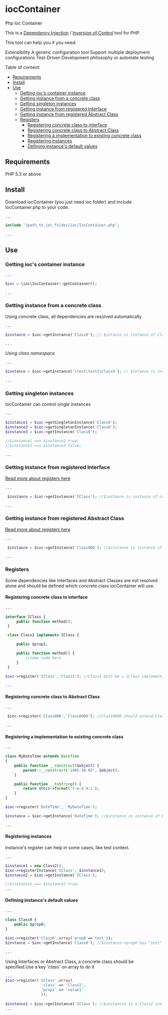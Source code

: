 iocContainer
============

Php Ioc Container

This is a [Dependency Injection](http://www.martinfowler.com/articles/injection.html) / [Inversion of Control](http://codebetter.com/jeremymiller/2005/09/13/inversion-of-control-with-the-plugin-pattern/) tool for PHP.

This tool can help you if you need:

Extensibility
A generic configuration tool
Support multiple deployment configurations
Test-Driven Development philosophy or automate testing

Table of content:

* [Requirements](#requirements)
* [Install](#install)
* [Use](#use)
    * [Getting ioc's container instance](#getting-iocs-container-instance)
    * [Getting instance from a concrete class](#getting-instance-from-a-contrete-class)
    * [Getting singleton instances](#getting-singleton-instances)
    * [Getting instance from registered Interface](#getting-instance-from-registered-interface)
    * [Getting instance from registered Abstract Class](#getting-instance-from-registered-abstract-class)
    * [Registers](#registers)
        * [Registering concrete class to interface](#registering-concrete-class-to-interface)
        * [Registering concrete class to Abstract Class](#registering-concrete-class-to-abstract-class)
        * [Registering a implementation to existing concrete class](#registering-a-implementation-to-existing-concrete-class)
        * [Registering instances](#registering-instances)
        * [Defining instance's default values](#defining-instances-default-values)

Requirements
------------

PHP 5.3 or above

Install
-------

Download iocContainer (you just need ioc folder) and include IocContainer.php to your code.

```php
...

include '/path_to_ioc_folder/ioc/IocContainer.php';

...
```

Use
---

### Getting ioc's container instance ###

```php
...

$ioc = \ioc\IocContainer::getContainer();

...
```

### Getting instance from a concrete class ###

Using concrete class, all dependencies are resolved automatically

```php
...

$instance = $ioc->getInstance('Class0'); // $intance is instance of Class0

...
```

*Using class namespace*

```php
...

$instance = $ioc->getInstance('\test\test2\Class4'); // $intance is instance of \test\test2\Class4

...
```

### Getting singleton instances ###

IocContainer can control single instances


```php
...

$instance1 = $ioc->getSingletonInstance('Class0');
$instance2 = $ioc->getSingletonInstance('Class0');
$instance3 = $ioc->getInstance('Class0');

//$instance1 === $instance2 true;
//$instance1 === $instance3 false;

...
```

### Getting instance from registered **Interface** ###

[Read more about registers here](#registers)

```php
...

 $instance = $ioc->getInstance('IClass'); //$instance is instance of concrete class registered to IClass

...
```

### Getting instance from registered **Abstract Class** ###

[Read more about registers here](#registers)

```php
...

 $instance = $ioc->getInstance('Class000'); //$instance is instance of concrete class registered to AbstractClass

...
```

### **Registers** ###

Some dependencies like Interfaces and Abstract Classes are not resolved alone and should be defined which concrete class iocContainer will use.

#### Registering concrete class to interface ####

```php
...

interface IClass {
     public function method();
 }

 class Class2 implements IClass {

     public $prop1;

     public function method() {
         //some code here
     }
 }

$ioc->register('IClass','Class2'); //Class2 must be a IClass implementation

...
```

#### Registering concrete class to Abstract Class ####

```php
...

 $ioc->register('Class000','Class0000'); //Class0000 should extend Class000

...
```

#### Registering a implementation to existing concrete class ####

```php
...

class MyDateTime extends DateTime
{
    public function __construct($object) {
        parent::__construct('1985-10-03', $object);
    }

    public function __toString() {
        return $this->format('Y-m-d H:i');
    } 
}

$ioc->register('DateTime', 'MyDateTime');

$instance = $ioc->getInstance('DateTime'); //$instance is instance of MyDateTime

...
```

#### Registering instances ####

Instance's register can help in some cases, like test context.

```php
...

$instance1 = new Class2();
$ioc->registerInstance('IClass', $instance1);
$instance2 = $ioc->getInstance('IClass');

//$instance1 === $instance2 true;
...
```

#### Defining instance's default values ####

```php
...

class Class0 {
    public $prop0;
}

$ioc->register('Class0',array('prop0'=>'test'));
$instance = $ioc->getInstance('Class0'); //$instance->prop0 has "test" as value

...
```

Using Interfaces or Abstract Class, a concrete class should be specified.Use a key *'class'* on array to do it

```php
...
$ioc->register('IClass',array(
                'class' => 'Class2',
                'prop1' => 'value1'
                ));
            
$instance1 = $ioc->getInstance('IClass'); //$instance1 is a Class2 instance and $instance1->prop1 has "value1" as value
...
```